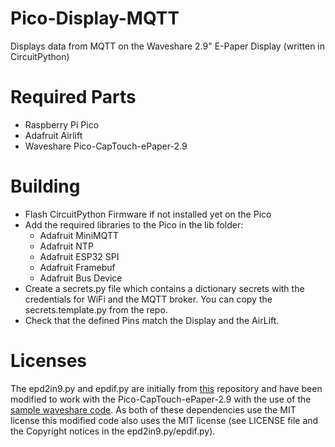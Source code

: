 # Pico-Display-MQTT
Displays data from MQTT on the Waveshare 2.9" E-Paper Display (written in CircuitPython)

# Required Parts
- Raspberry Pi Pico
- Adafruit Airlift
- Waveshare Pico-CapTouch-ePaper-2.9 

# Building
- Flash CircuitPython Firmware if not installed yet on the Pico
- Add the required libraries to the Pico in the lib folder:
    - Adafruit MiniMQTT
    - Adafruit NTP
    - Adafruit ESP32 SPI
    - Adafruit Framebuf
    - Adafruit Bus Device
- Create a secrets.py file which contains a dictionary secrets with the credentials for WiFi and the MQTT broker. You can copy the secrets.template.py from the repo.
- Check that the defined Pins match the Display and the AirLift.

# Licenses
The epd2in9.py and epdif.py are initially from [this](https://github.com/gpshead/epaper-circuitpython/tree/master/third_party/waveshare) repository and have been modified to work with the Pico-CapTouch-ePaper-2.9 with the use of the [sample waveshare code](https://github.com/waveshare/Pico_CapTouch_ePaper/blob/main/python/Pico_CapTouch_ePaper_Test_2in9.py). As both of these dependencies use the MIT license this modified code also uses the MIT license (see LICENSE file and the Copyright notices in the epd2in9.py/epdif.py).
